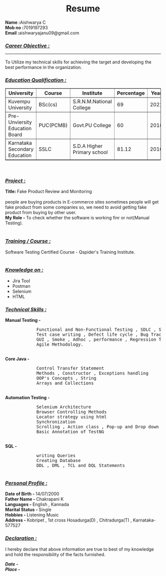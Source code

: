 <p>
<h1 align="center">Resume</h1></p>
<p><b>Name :</b>Aishwarya C <br>
    <b>Mob no :</b>7019197293 <br>
    <b>Email :</b>aishwaryajanu09@gmail.com
</p>

<p <div><h3><b><i><u>Career Objective :</u></i></b><hr></h3>
    To Utilize my technical skills for achieving the target and developing the best performance in the organization. <br>
    </div>
    <div>
    <h3><b><i><u>Education Qualification :</u></i></b></h3>
    <table border="1">
        <tr><th>University </th>
            <th>Course</th>
            <th>Institute</th>
            <th>Percentage</th>
            <th>Year</th>
        </tr>
        <tr>
            <td>Kuvempu University</td>
            <td>BSc(cs)</td>
            <td>S.R.N.M.National College</td>
            <td>69</td>
            <td>2021</td>
        </tr>
        <tr><td>Pre-Unviersity Education Board</td>
            <td>PUC(PCMB)</td>
            <td>Govt.PU College</td>
            <td>60</td>
            <td>2018</td>
        </tr>
        <tr><td>Karnataka Secondary Education</td>
            <td>SSLC</td>
            <td>S.D.A Higher Primary school</td>
            <td>81.12</td>
            <td>2016</td>
        </tr>
        </tr>
    </table></div><br>
    <div>
       <h3><b><i><u>Project :</u></i></b></h3>
        <b>Title: </b>Fake Product Review and Monitoring<br><br>
        people are buying products in E-commerce sites sometimes people will get fake product from some companies so, we need to avoid getting fake product from buying by other user.
        <br>
        <b>My Role - </b>To check whether the software is working finr or not(Manual Testing).
    </div><br>
    <div>
       <h3> <b><i><u>Training / Course :</u></i></b></h3>
        Software Testing Certified Course - Qspider's Training Institute.
    </div><br>
    <div>
        <h3><b><u><i>Knowledge on :</i></u></b></h3>
        <ul type="i">
            <li>Jira Tool</li>
            <li>Postman</li>
            <li>Selenium</li>
            <li>HTML</li>
        </ul>
    </div>
    <div>
        <h3><u><i>Technical Skills :</i></u></h3>
        <b>Manual Testing - </b>
        <pre>
            Functional and Non-Functional Testing , SDLC , STLC
            Test case writing , Defect life cycle , Bug Tracking 
            GUI , Smoke , Adhoc , performance , Regression Testing
            Agile Methodology.
        </pre>
        <b>Core Java - </b>
        <pre>
            Control Transfer Statement
            Methods , Constructor , Exceptions handling
            OOP's Concepts , String 
            Arrays and Collections
        </pre>
        <b>Automation Testing - </b>
        <pre>
            Selenium Architecture
            Browser Controlling Methods
            Locator strategy using html 
            Synchronization
            Scrolling , Action class , Pop-up and Drop down
            Basic Annotation of TestNG 
        </pre>
        <b>SQL - </b>
        <pre>
            writing Queries
            Creating Database
            DDL , DML , TCL and DQL Statements
        </pre>
    </div>
</p>

<div><p>
    <h3><u><i>Personal Profile : </i></u></h3>
    <b>Date of Birth - </b>14/07/2000 <br>
    <b>Father Name - </b>Chakrapani K <br>
    <b>Languages - </b>English , Kannada <br>
    <b>Marital Status - </b>Single <br>
    <b>Hobbies - </b>Listening Music <br>
    <b>Address - </b>Kobripet , 1st cross Hosadurga(D) , Chitradurga(T) , Karnataka-577527 <br>
</p></div>
<div><p><h3><u><i>Declaration :</i></u></h3>
    I hereby declare that above information are true to best of my knowledge and hold the responsibility of the facts furnished.
</p>
<b><i>Date - </i></b><br>
<b><i>Place - </i></b>
</div>
